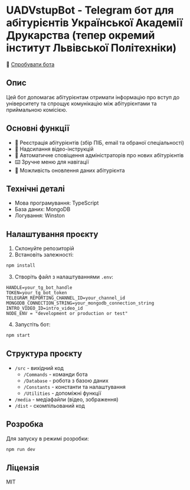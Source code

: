 # UADVstupBot - Telegram бот для абітурієнтів Української Академії Друкарства (тепер окремий інститут Львівської Політехніки)

🤖 [Спробувати бота](http://t.me/UADVstup_Bot)

## Опис

Цей бот допомагає абітурієнтам отримати інформацію про вступ до університету та спрощує комунікацію між абітурієнтами та приймальною комісією.

## Основні функції

- 📝 Реєстрація абітурієнтів (збір ПІБ, email та обраної спеціальності)
- 🎥 Надсилання відео-інструкцій
- 📨 Автоматичне сповіщення адміністраторів про нових абітурієнтів
- ⌨️ Зручне меню для навігації
- 🔄 Можливість оновлення даних абітурієнта

## Технічні деталі

- Мова програмування: TypeScript
- База даних: MongoDB
- Логування: Winston

## Налаштування проєкту

1. Склонуйте репозиторій
2. Встановіть залежності:

```bash
npm install
```

3. Створіть файл з налаштуваннями `.env`:

```env
HANDLE=your_tg_bot_handle
TOKEN=your_tg_bot_token
TELEGRAM_REPORTING_CHANNEL_ID=your_channel_id
MONGODB_CONNECTION_STRING=your_mongodb_connection_string
INTRO_VIDEO_ID=intro_video_id
NODE_ENV = "development or production or test"
```

4. Запустіть бот:

```bash
npm start
```

## Структура проєкту

- `/src` - вихідний код
  - `/Commands` - команди бота
  - `/Database` - робота з базою даних
  - `/Constants` - константи та налаштування
  - `/Utilities` - допоміжні функції
- `/media` - медіафайли (відео, зображення)
- `/dist` - скомпільований код

## Розробка

Для запуску в режимі розробки:

```bash
npm run dev
```

## Ліцензія

MIT
